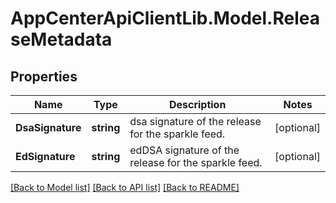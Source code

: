 # AppCenterApiClientLib.Model.ReleaseMetadata
## Properties

Name | Type | Description | Notes
------------ | ------------- | ------------- | -------------
**DsaSignature** | **string** | dsa signature of the release for the sparkle feed. | [optional] 
**EdSignature** | **string** | edDSA signature of the release for the sparkle feed. | [optional] 

[[Back to Model list]](../README.md#documentation-for-models) [[Back to API list]](../README.md#documentation-for-api-endpoints) [[Back to README]](../README.md)

